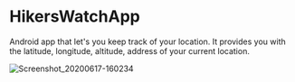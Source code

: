 # HikersWatchApp
Android app that let's you keep track of your location. It provides you with the latitude, longitude, altitude, address of your current location.



![Screenshot_20200617-160234](https://user-images.githubusercontent.com/48234795/84889043-d6f26380-b0b5-11ea-949d-14c976cfd078.jpg)
